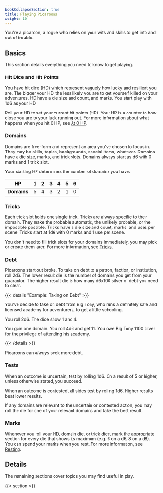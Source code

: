 ```yaml
---
bookCollapseSection: true
title: Playing Picaroons
weight: 10
---
```


You're a picaroon, a rogue who relies on your wits and skills to get into and out of trouble.

## Basics

This section details everything you need to know to get playing.

### Hit Dice and Hit Points

You have hit dice (HD) which represent vaguely how lucky and resilient you are. The bigger your HD,
the less likely you are to get yourself killed on your adventures. HD have a die size and count, and
marks. You start play with 1d6 as your HD.

Roll your HD to set your current hit points (HP). Your HP is a counter to how close you are to your
luck running out. For more information about what happens when you hit 0 HP, see
[At 0 HP][1].

### Domains

Domains are free-form and represent an area you've chosen to focus in. They may be skills, topics,
backgrounds, special items, whatever. Domains have a die size, marks, and trick slots. Domains
always start as d6 with 0 marks and 1 trick slot.

Your starting HP determines the number of domains you have:

|     HP      |   1   |   2   |   3   |   4   |   5   |   6   |
| :---------: | :---: | :---: | :---: | :---: | :---: | :---: |
| **Domains** |   5   |   4   |   3   |   2   |   1   |   0   |

### Tricks

Each trick slot holds one single trick. Tricks are always specific to their domain. They make the
probable automatic, the unlikely probable, or the impossible possible. Tricks have a die size and
count, marks, and uses per scene. Tricks start at 1d6 with 0 marks and 1 use per scene.

You don't need to fill trick slots for your domains immediately, you may pick or create them later.
For more information, see [Tricks][2].

### Debt

Picaroons start out broke. To take on debt to a patron, faction, or institution, roll 2d6. The lower
result die is the number of domains you get from your guarantor. The higher result die is how many
d6x100 silver of debt you need to clear.

{{< details "Example: Taking on Debt" >}}

You've decide to take on debt from Big Tony, who runs a definitely safe and licensed academy for
adventurers, to get a little schooling.

You roll 2d6. The dice show 1 and 4.

You gain one domain. You roll 4d6 and get 11. You owe Big Tony 1100 silver for the privilege of
attending his academy.

{{< /details >}}

Picaroons can _always_ seek more debt.

### Tests

When an outcome is uncertain, test by rolling 1d6. On a result of 5 or higher, unless otherwise
stated, you succeed.

When an outcome is contested, all sides test by rolling 1d6. Higher results beat lower results.

If any domains are relevant to the uncertain or contested action, you may roll the die for one of
your relevant domains and take the best result.

### Marks

Whenever you roll your HD, domain die, or trick dice, mark the appropriate section for every die
that shows its maximum (e.g. 6 on a d6, 8 on a d8). You can spend your marks when you rest. For more
information, see [Resting][3].

## Details

The remaining sections cover topics you may find useful in play.

{{< section >}}

[1]: action-and-combat.md#at-0-hp
[2]: tricks.md
[3]: resting.md
